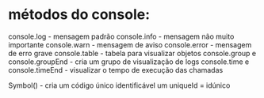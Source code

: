 # métodos do console:
console.log - mensagem padrão
console.info - mensagem não muito importante
console.warn - mensagem de aviso
console.error - mensagem de erro grave
console.table - tabela para visualizar objetos
console.group e console.groupEnd - cria um grupo de visualização de logs
console.time e console.timeEnd - visualizar o tempo de execução das chamadas

Symbol() - cria um código único identificável um uniqueId = idúnico